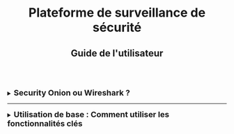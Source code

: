 <div align="center"><h1>Plateforme de surveillance de sécurité</h1></div>
<div align="center"><h2>Guide de l'utilisateur</h2></div>
<br>
<br>
<br>

<details>
<summary><strong><font size="+1">Security Onion ou Wireshark ?</font></strong></summary>

### Security Onion
[Security Onion](https://securityonionsolutions.com/) est un outils pour détecter, surveiller et réagir immédiatement aux incidents de sécurité sur votre réseau.

### Wireshark
[Wireshark](https://www.wireshark.org/) est un outils de surveillance réseau. Il capture les flux en direct et permet de les analyser ensuite. Il prend en charge les principaux protocoles de chiffrement, afin de pouvoir comprendre les flux malgré les dispositifs de sécurité en place.

### Finalité
Contrairement à Security Onion où tout est automatisé, un employé doit constamment être besoin pour l'utilisation de Wireshark pour pouvoir analyser le flux. <br>
C'est pourquoi pour notre projet, nous utiliserons Security Onion pour plus de practicité.

</details>
<HR>




<details>
<summary><strong><font size="+1">Utilisation de base : Comment utiliser les fonctionnalités clés</font></strong></summary>
<br>
   pour rappel security onion  c’est un ensemble d’outils de surveillance et détection avec une suite d’action qui ce suit et se complet .

<br>

 1 – Surveillance du réseau avec l’outil kibana  et qui integrer avec security onion qui permet de surveiller le réseau                                                                                                                                                    
<br>                                                                                                                                                                                                                                                                          
 2- Détection d’intrusion avec Snort/Suricata /IDS qui joue le rôle de la détection                                                                                                                                                                                        
<br>                                                                                                                                                                                                                                                                         
3- analyse du réseau avec zeek (anciennement Bro) : Il s'agit d'un dispositif d'analyse réseau qui collecte et sauvegarde des données détaillées concernant le trafic réseau, permettant ainsi une vue d'ensemble pour des analyses approfondies des activités. 

<br>
 
4-Gestion de la réponse à l'incident à travers TheHive.                                                                                                            
<br>
5-Analyse post-incident avec NetworkMiner et CyberChef pour renforcer les défenses et prévenir de futures attaques

<HR>






<details>
<summary><strong><font size="+1">Utilisation avancée : Comment utiliser aux mieux les options</font></strong></summary>                                                                                                                                                                                                        


  **1-Personnalisation des règles de détection d'intrusion (IDS)**                                                                                                 snort et Suricata sont hautement personnalisables. Vous pouvez affiner les règles pour adapter la détection à le besoin spécifique de votre réseau. Également 
  désactiver des règles inutiles pour réduire les fausses alertes. Utilisez des groupes de règles adaptés à votre secteur d’activité pour surveiller des menaces 
  spécifiques. (par exemple, une tentative de connexion SSH non autorisée ou un scan de port
<br> 
                                                                                                                                                                    **2-Désactivation des règles**: Enlevez ou désactivez les règles inutiles afin de minimiser les fausses alertes.                                             <br>                                                                                                                                                  
                                                                                                                                                                  
  **3-Faire des règles adapter** : Grâce aux groupes de règles adaptés, il est possible d'utiliser des ensembles de règles particuliers à votre secteur pour identifier les menaces les plus pertinentes. Cela réduit les fausses alertes et améliore l’efficacité de la surveillance.                                         

<br>
 **https://www.snort.org/**                                                                                                                                                                                                                                                                                                          **https://suricata.io/**                                                                                                                                                                                                                                                                                                                                                                                                    

                                                                   
                                                           



<HR>







<details>
<summary><strong><font size="+1">La Foire Aux Questions !</font></strong></summary>
TEXTE
  
</details>
<HR>

